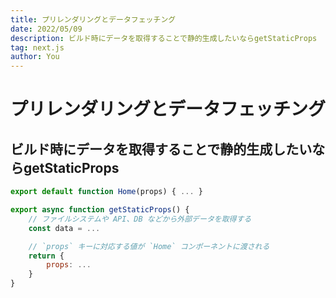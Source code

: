 ```yaml
---
title: プリレンダリングとデータフェッチング
date: 2022/05/09
description: ビルド時にデータを取得することで静的生成したいならgetStaticProps
tag: next.js
author: You
---
```

# プリレンダリングとデータフェッチング

## ビルド時にデータを取得することで静的生成したいならgetStaticProps
```js
export default function Home(props) { ... }

export async function getStaticProps() {
    // ファイルシステムや API、DB などから外部データを取得する
    const data = ...

    // `props` キーに対応する値が `Home` コンポーネントに渡される
    return {
        props: ...
    }
}
```